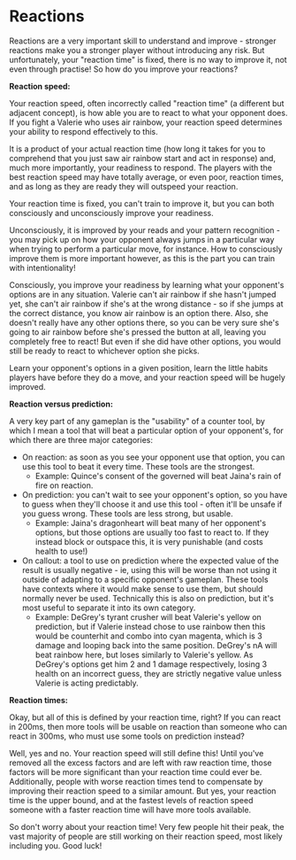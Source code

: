 # Reactions

Reactions are a very important skill to understand and improve - stronger reactions make you a stronger player without introducing any risk. But unfortunately, your "reaction time" is fixed, there is no way to improve it, not even through practise! So how do you improve your reactions?

**Reaction speed:**

Your reaction speed, often incorrectly called "reaction time" (a different but adjacent concept), is how able you are to react to what your opponent does. If you fight a Valerie who uses air rainbow, your reaction speed determines your ability to respond effectively to this.

It is a product of your actual reaction time (how long it takes for you to comprehend that you just saw air rainbow start and act in response) and, much more importantly, your readiness to respond. The players with the best reaction speed may have totally average, or even poor, reaction times, and as long as they are ready they will outspeed your reaction.

Your reaction time is fixed, you can't train to improve it, but you can both consciously and unconsciously improve your readiness.

Unconsciously, it is improved by your reads and your pattern recognition - you may pick up on how your opponent always jumps in a particular way when trying to perform a particular move, for instance. How to consciously improve them is more important however, as this is the part you can train with intentionality!

Consciously, you improve your readiness by learning what your opponent's options are in any situation. Valerie can't air rainbow if she hasn't jumped yet, she can't air rainbow if she's at the wrong distance - so if she jumps at the correct distance, you know air rainbow is an option there. Also, she doesn't really have any other options there, so you can be very sure she's going to air rainbow before she's pressed the button at all, leaving you completely free to react! But even if she did have other options, you would still be ready to react to whichever option she picks.

Learn your opponent's options in a given position, learn the little habits players have before they do a move, and your reaction speed will be hugely improved.

**Reaction versus prediction:**

A very key part of any gameplan is the "usability" of a counter tool, by which I mean a tool that will beat a particular option of your opponent's, for which there are three major categories:

* On reaction: as soon as you see your opponent use that option, you can use this tool to beat it every time. These tools are the strongest.
    * Example: Quince's consent of the governed will beat Jaina's rain of fire on reaction.
* On prediction: you can't wait to see your opponent's option, so you have to guess when they'll choose it and use this tool - often it'll be unsafe if you guess wrong. These tools are less strong, but usable.
    * Example: Jaina's dragonheart will beat many of her opponent's options, but those options are usually too fast to react to. If they instead block or outspace this, it is very punishable (and costs health to use!)
* On callout: a tool to use on prediction where the expected value of the result is usually negative - ie, using this will be worse than not using it outside of adapting to a specific opponent's gameplan. These tools have contexts where it would make sense to use them, but should normally never be used. Technically this is also on prediction, but it's most useful to separate it into its own category.
    * Example: DeGrey's tyrant crusher will beat Valerie's yellow on prediction, but if Valerie instead chose to use rainbow then this would be counterhit and combo into cyan magenta, which is 3 damage and looping back into the same position. DeGrey's nA will beat rainbow here, but loses similarly to Valerie's yellow. As DeGrey's options get him 2 and 1 damage respectively, losing 3 health on an incorrect guess, they are strictly negative value unless Valerie is acting predictably.

**Reaction times:**

Okay, but all of this is defined by your reaction time, right? If you can react in 200ms, then more tools will be usable on reaction than someone who can react in 300ms, who must use some tools on prediction instead?

Well, yes and no. Your reaction speed will still define this! Until you've removed all the excess factors and are left with raw reaction time, those factors will be more significant than your reaction time could ever be. Additionally, people with worse reaction times tend to compensate by improving their reaction speed to a similar amount. But yes, your reaction time is the upper bound, and at the fastest levels of reaction speed someone with a faster reaction time will have more tools available.

So don't worry about your reaction time! Very few people hit their peak, the vast majority of people are still working on their reaction speed, most likely including you. Good luck!
